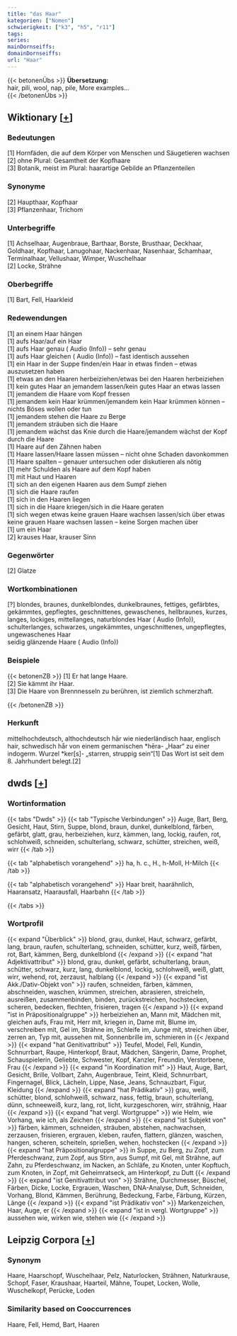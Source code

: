 ```yaml
---
title: "das Haar"
kategorien: ["Nomen"]
schwierigkeit: ["k3", "h5", "r11"]
tags:
series:
mainDornseiffs:
domainDornseiffs:
url: "Haar"
---
```


{{< betonenÜbs >}}
**Übersetzung:**  
hair, pili, wool, nap, pile, More examples...  
{{< /betonenÜbs >}}

## Wiktionary [[+](https://de.wiktionary.org/wiki/Haar)]

### Bedeutungen
[1] Hornfäden, die auf dem Körper von Menschen und Säugetieren wachsen  
[2] ohne Plural: Gesamtheit der Kopfhaare  
[3] Botanik, meist im Plural: haarartige Gebilde an Pflanzenteilen  

### Synonyme
[2] Haupthaar, Kopfhaar  
[3] Pflanzenhaar, Trichom  

### Unterbegriffe
[1] Achselhaar, Augenbraue, Barthaar, Borste, Brusthaar, Deckhaar, Goldhaar, Kopfhaar, Lanugohaar, Nackenhaar, Nasenhaar, Schamhaar, Terminalhaar, Vellushaar, Wimper, Wuschelhaar  
[2] Locke, Strähne  

### Oberbegriffe
[1] Bart, Fell, Haarkleid  

### Redewendungen
[1] an einem Haar hängen  
[1] aufs Haar/auf ein Haar  
[1] aufs Haar genau ( Audio (Info)) – sehr genau  
[1] aufs Haar gleichen ( Audio (Info)) – fast identisch aussehen  
[1] ein Haar in der Suppe finden/ein Haar in etwas finden – etwas auszusetzen haben  
[1] etwas an den Haaren herbeiziehen/etwas bei den Haaren herbeiziehen  
[1] kein gutes Haar an jemandem lassen/kein gutes Haar an etwas lassen  
[1] jemandem die Haare vom Kopf fressen  
[1] jemandem kein Haar krümmen/jemandem kein Haar krümmen können – nichts Böses wollen oder tun  
[1] jemandem stehen die Haare zu Berge  
[1] jemandem sträuben sich die Haare  
[1] jemandem wächst das Knie durch die Haare/jemandem wächst der Kopf durch die Haare  
[1] Haare auf den Zähnen haben  
[1] Haare lassen/Haare lassen müssen – nicht ohne Schaden davonkommen  
[1] Haare spalten – genauer untersuchen oder diskutieren als nötig  
[1] mehr Schulden als Haare auf dem Kopf haben  
[1] mit Haut und Haaren  
[1] sich an den eigenen Haaren aus dem Sumpf ziehen  
[1] sich die Haare raufen  
[1] sich in den Haaren liegen  
[1] sich in die Haare kriegen/sich in die Haare geraten  
[1] sich wegen etwas keine grauen Haare wachsen lassen/sich über etwas keine grauen Haare wachsen lassen – keine Sorgen machen über  
[1] um ein Haar  
[2] krauses Haar, krauser Sinn  

### Gegenwörter
[2] Glatze  

### Wortkombinationen
[?] blondes, braunes, dunkelblondes, dunkelbraunes, fettiges, gefärbtes, gekämmtes, gepflegtes, geschnittenes, gewaschenes, hellbraunes, kurzes, langes, lockiges, mittellanges,  naturblondes Haar ( Audio (Info)), schulterlanges, schwarzes, ungekämmtes, ungeschnittenes, ungepflegtes, ungewaschenes Haar  
seidig glänzende Haare ( Audio (Info))  

### Beispiele
{{< betonenZB >}}
[1] Er hat lange Haare.  
[2] Sie kämmt ihr Haar.  
[3] Die Haare von Brennnesseln zu berühren, ist ziemlich schmerzhaft.  

{{< /betonenZB >}}
### Herkunft
mittelhochdeutsch, althochdeutsch hār wie niederländisch haar, englisch hair, schwedisch hår von einem germanischen *hēra- „Haar“ zu einer indogerm. Wurzel *ker[s]- „starren, struppig sein“[1] Das Wort ist seit dem 8. Jahrhundert belegt.[2]  



## dwds [[+](https://www.dwds.de/wb/Haar)]

### Wortinformation
{{< tabs "Dwds" >}}
{{< tab "Typische Verbindungen" >}}
Auge, Bart, Berg, Gesicht, Haut, Stirn, Suppe, blond, braun, dunkel, dunkelblond, färben, gefärbt, glatt, grau, herbeiziehen, kurz, kämmen, lang, lockig, raufen, rot, schlohweiß, schneiden, schulterlang, schwarz, schütter, streichen, weiß, wirr
{{< /tab >}}

{{< tab "alphabetisch vorangehend" >}}
ha, h. c., H., h-Moll, H-Milch
{{< /tab >}}

{{< tab "alphabetisch vorangehend" >}}
Haar breit, haarähnlich, Haaransatz, Haarausfall, Haarbahn
{{< /tab >}}

{{< /tabs >}}

### Wortprofil
{{< expand "Überblick" >}} blond, grau, dunkel, Haut, schwarz, gefärbt, lang, braun, raufen, schulterlang, schneiden, schütter, kurz, weiß, färben, rot, Bart, kämmen, Berg, dunkelblond {{< /expand >}}
{{< expand "hat Adjektivattribut" >}} blond, grau, dunkel, gefärbt, schulterlang, braun, schütter, schwarz, kurz, lang, dunkelblond, lockig, schlohweiß, weiß, glatt, wirr, wehend, rot, zerzaust, halblang {{< /expand >}}
{{< expand "ist Akk./Dativ-Objekt von" >}} raufen, schneiden, färben, kämmen, abschneiden, waschen, krümmen, streichen, abrasieren, streicheln, ausreißen, zusammenbinden, binden, zurückstreichen, hochstecken, scheren, bedecken, flechten, frisieren, tragen {{< /expand >}}
{{< expand "ist in Präpositionalgruppe" >}} herbeiziehen an, Mann mit, Mädchen mit, gleichen aufs, Frau mit, Herr mit, kriegen in, Dame mit, Blume im, verschreiben mit, Gel im, Strähne im, Schleife im, Junge mit, streichen über, zerren an, Typ mit, aussehen mit, Sonnenbrille im, schmieren in {{< /expand >}}
{{< expand "hat Genitivattribut" >}} Teufel, Model, Fell, Kundin, Schnurrbart, Raupe, Hinterkopf, Braut, Mädchen, Sängerin, Dame, Prophet, Schauspielerin, Geliebte, Schwester, Kopf, Kanzler, Freundin, Verstorbene, Frau {{< /expand >}}
{{< expand "in Koordination mit" >}} Haut, Auge, Bart, Gesicht, Brille, Vollbart, Zahn, Augenbraue, Teint, Kleid, Schnurrbart, Fingernagel, Blick, Lächeln, Lippe, Nase, Jeans, Schnauzbart, Figur, Kleidung {{< /expand >}}
{{< expand "hat Prädikativ" >}} grau, weiß, schütter, blond, schlohweiß, schwarz, nass, fettig, braun, schulterlang, dünn, schneeweiß, kurz, lang, rot, licht, kurzgeschoren, wirr, strähnig, Haar {{< /expand >}}
{{< expand "hat vergl. Wortgruppe" >}} wie Helm, wie Vorhang, wie ich, als Zeichen {{< /expand >}}
{{< expand "ist Subjekt von" >}} färben, kämmen, schneiden, sträuben, abstehen, nachwachsen, zerzausen, frisieren, ergrauen, kleben, raufen, flattern, glänzen, waschen, hangen, scheren, scheiteln, sprießen, wehen, hochstecken {{< /expand >}}
{{< expand "hat Präpositionalgruppe" >}} in Suppe, zu Berg, zu Zopf, zum Pferdeschwanz, zum Zopf, aus Stirn, aus Sumpf, mit Gel, mit Strähne, auf Zahn, zu Pferdeschwanz, im Nacken, an Schläfe, zu Knoten, unter Kopftuch, zum Knoten, in Zopf, mit Geheimratseck, am Hinterkopf, zu Dutt {{< /expand >}}
{{< expand "ist Genitivattribut von" >}} Strähne, Durchmesser, Büschel, Färben, Dicke, Locke, Ergrauen, Waschen, DNA-Analyse, Duft, Schneiden, Vorhang, Blond, Kämmen, Berührung, Bedeckung, Farbe, Färbung, Kürzen, Länge {{< /expand >}}
{{< expand "ist Prädikativ von" >}} Markenzeichen, Haar, Auge, er {{< /expand >}}
{{< expand "ist in vergl. Wortgruppe" >}} aussehen wie, wirken wie, stehen wie {{< /expand >}}

## Leipzig Corpora [[+](https://corpora.uni-leipzig.de/en/res?word=Haar&corpusId=deu_newscrawl-public_2018)]


### Synonym
Haare, Haarschopf, Wuschelhaar, Pelz, Naturlocken, Strähnen, Naturkrause, Schopf, Faser, Kraushaar, Haarteil, Mähne, Toupet, Locken, Wolle, Wuschelkopf, Perücke, Loden


### Similarity based on Cooccurrences
Haare, Fell, Hemd, Bart, Haaren


